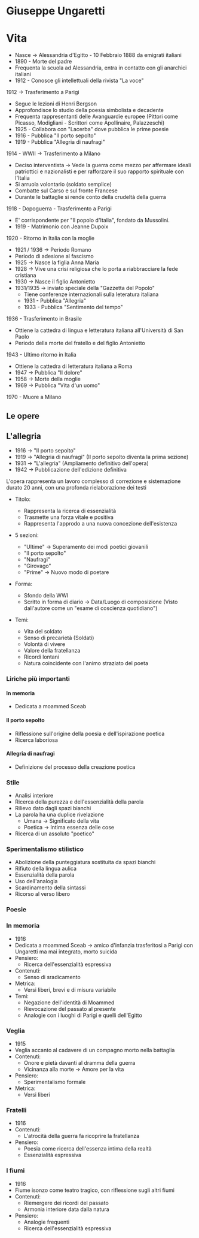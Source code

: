 # Giuseppe Ungaretti

# Vita
- Nasce -> Alessandria d'Egitto - 10 Febbraio 1888 da emigrati italiani
- 1890 - Morte del padre
- Frequenta la scuola ad Alessandria, entra in contatto con gli anarchici italiani
- 1912 - Conosce gli intellettuali della rivista "La voce"

1912 -> Trasferimento a Parigi
- Segue le lezioni di Henri Bergson
- Approfondisce lo studio della poesia simbolista e decadente
- Frequenta rappresentanti delle Avanguardie europee (Pittori come Picasso, Modigliani - Scrittori come Apollinaire, Palazzeschi)
- 1925 - Collabora con "Lacerba" dove pubblica le prime poesie
- 1916 - Pubblica "Il porto sepolto"
- 1919 - Pubblica "Allegria di naufragi"

1914 - WWII -> Trasferimento a Milano
- Deciso interventista -> Vede la guerra come mezzo per affermare ideali patriottici e nazionalisti e per rafforzare il suo rapporto spirituale con l'Italia
- Si arruola volontario (soldato semplice) 
- Combatte sul Carso e sul fronte Francese
- Durante le battaglie si rende conto della crudeltà della guerra

1918 - Dopoguerra - Trasferimento a Parigi
- E' corrispondente per "Il popolo d'Italia", fondato da Mussolini.
- 1919 - Matrimonio con Jeanne Dupoix

1920 - Ritorno in Italia con la moglie 
- 1921 / 1936 -> Periodo Romano
- Periodo di adesione al fascismo
- 1925 -> Nasce la figlia Anna Maria
- 1928 -> Vive una crisi religiosa che lo porta a riabbracciare la fede cristiana
- 1930 -> Nasce il figlio Antonietto
- 1931/1935 -> inviato speciale della "Gazzetta del Popolo"
	- Tiene conferenze internazionali sulla leteratura italiana
	- 1931 - Pubblica "Allegria"
	- 1933 - Pubblica "Sentimento del tempo"

1936 - Trasferimento in Brasile
- Ottiene la cattedra di lingua e letteratura italiana all'Università di San Paolo
- Periodo della morte del fratello e del figlio Antonietto

1943 - Ultimo ritorno in Italia
- Ottiene la cattedra di letteratura italiana a Roma
- 1947 -> Pubblica "Il dolore"
- 1958 -> Morte della moglie
- 1969 -> Pubblica "Vita d'un uomo"

1970 - Muore a Milano

## Le opere

## L'allegria
- 1916 -> "Il porto sepolto"
- 1919 -> "Allegria di naufragi" (Il porto sepolto diventa la prima sezione)
- 1931 -> "L'allegria" (Ampliamento definitivo dell'opera)
- 1942 -> Pubblicazione dell'edizione definitiva

L'opera rappresenta un lavoro complesso di correzione e sistemazione durato 20 anni, con una profonda rielaborazione dei testi

- Titolo:
	- Rappresenta la ricerca di essenzialità
	- Trasmette una forza vitale e positiva
	- Rappresenta l'approdo a una nuova concezione dell'esistenza
- 5 sezioni:
	- "Ultime" -> Superamento dei modi poetici giovanili
	- "Il porto sepolto"
	- "Naufragi"
	- "Girovago"
	- "Prime" -> Nuovo modo di poetare

- Forma:
	- Sfondo della WWI
	- Scritto in forma di diario -> Data/Luogo di composizione (Visto dall'autore come un "esame di coscienza quotidiano")
- Temi:

	- Vita del soldato
	- Senso di precarietà (Soldati)
	- Volontà di vivere
	- Valore della fratellanza
	- Ricordi lontani
	- Natura coincidente con l'animo straziato del poeta

### Liriche più importanti
#### In memoria
- Dedicata a moammed Sceab
#### Il porto sepolto
- Riflessione sull'origine della poesia e dell'ispirazione poetica
- Ricerca laboriosa
#### Allegria di naufragi
- Definizione del processo della creazione poetica

### Stile
- Analisi interiore
- Ricerca della purezza e dell'essenzialità della parola
- Rilievo dato dagli spazi bianchi
- La parola ha una duplice rivelazione
	- Umana -> Significato della vita
	- Poetica -> Intima essenza delle cose
- Ricerca di un assoluto "poetico"

### Sperimentalismo stilistico
- Abolizione della punteggiatura sostituita da spazi bianchi
- Rifiuto della lingua aulica
- Essenzialità della parola
- Uso dell'analogia
- Scardinamento della sintassi 
- Ricorso al verso libero

### Poesie
### In memoria
- 1916
- Dedicata a moammed Sceab -> amico d'infanzia trasferitosi a Parigi con Ungaretti ma mai integrato, morto suicida
- Pensiero:
	- Ricerca dell'essenzialità espressiva
- Contenuti:
	- Senso di sradicamento
- Metrica:
	- Versi liberi, brevi e di misura variabile
- Temi:
	- Negazione dell'identità di Moammed
	- Rievocazione del passato al presente
	- Analogie con i luoghi di Parigi e quelli dell'Egitto
	
### Veglia
- 1915
- Veglia accanto al cadavere di un compagno morto nella battaglia
- Contenuti:
	- Onore e pietà davanti al dramma della guerra
	- Vicinanza alla morte -> Amore per la vita
- Pensiero:
	- Sperimentalismo formale
- Metrica:
	- Versi liberi

### Fratelli
- 1916
- Contenuti:
	- L'atrocità della guerra fa ricoprire la fratellanza
- Pensiero:
	- Poesia come ricerca dell'essenza intima della realtà
	- Essenzialità espressiva

### I fiumi
- 1916
- Fiume isonzo come teatro tragico, con riflessione sugli altri fiumi
- Contenuti:
	- Riemergere dei ricordi del passato
	- Armonia interiore data dalla natura
- Pensiero:
	- Analogie frequenti
	- Ricerca dell'essenzialità espressiva

<!--stackedit_data:
eyJoaXN0b3J5IjpbMjA2NDA1MTg0NV19
-->